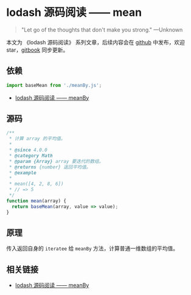 # lodash 源码阅读 —— mean

> "Let go of the thoughts that don't make you strong." —Unknown

本文为 《lodash 源码阅读》 系列文章，后续内容会在 [github](https://github.com/gu-xionghong/lodash-analysis) 中发布，欢迎 star，[gitbook](https://gu-xionghong.gitbook.io/lodash-analysis/) 同步更新。

## 依赖

```js
import baseMean from './meanBy.js';
```

- [lodash 源码阅读 —— meanBy](../Math/meanBy.md)

## 源码

```js
/**
 * 计算 array 的平均值。
 *
 * @since 4.0.0
 * @category Math
 * @param {Array} array 要迭代的数组。
 * @returns {number} 返回平均值。
 * @example
 *
 * mean([4, 2, 8, 6])
 * // => 5
 */
function mean(array) {
  return baseMean(array, value => value);
}
```

## 原理

传入返回自身的 `iteratee` 给 `meanBy` 方法，计算普通一维数组的平均值。

## 相关链接

- [lodash 源码阅读 —— meanBy](../Math/meanBy.md)
